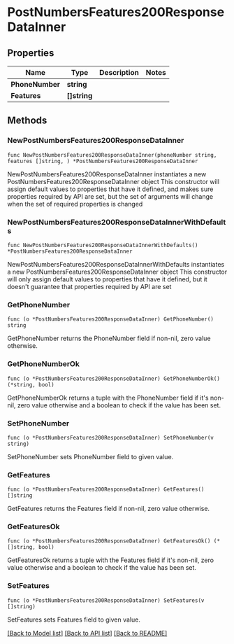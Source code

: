 # PostNumbersFeatures200ResponseDataInner

## Properties

Name | Type | Description | Notes
------------ | ------------- | ------------- | -------------
**PhoneNumber** | **string** |  | 
**Features** | **[]string** |  | 

## Methods

### NewPostNumbersFeatures200ResponseDataInner

`func NewPostNumbersFeatures200ResponseDataInner(phoneNumber string, features []string, ) *PostNumbersFeatures200ResponseDataInner`

NewPostNumbersFeatures200ResponseDataInner instantiates a new PostNumbersFeatures200ResponseDataInner object
This constructor will assign default values to properties that have it defined,
and makes sure properties required by API are set, but the set of arguments
will change when the set of required properties is changed

### NewPostNumbersFeatures200ResponseDataInnerWithDefaults

`func NewPostNumbersFeatures200ResponseDataInnerWithDefaults() *PostNumbersFeatures200ResponseDataInner`

NewPostNumbersFeatures200ResponseDataInnerWithDefaults instantiates a new PostNumbersFeatures200ResponseDataInner object
This constructor will only assign default values to properties that have it defined,
but it doesn't guarantee that properties required by API are set

### GetPhoneNumber

`func (o *PostNumbersFeatures200ResponseDataInner) GetPhoneNumber() string`

GetPhoneNumber returns the PhoneNumber field if non-nil, zero value otherwise.

### GetPhoneNumberOk

`func (o *PostNumbersFeatures200ResponseDataInner) GetPhoneNumberOk() (*string, bool)`

GetPhoneNumberOk returns a tuple with the PhoneNumber field if it's non-nil, zero value otherwise
and a boolean to check if the value has been set.

### SetPhoneNumber

`func (o *PostNumbersFeatures200ResponseDataInner) SetPhoneNumber(v string)`

SetPhoneNumber sets PhoneNumber field to given value.


### GetFeatures

`func (o *PostNumbersFeatures200ResponseDataInner) GetFeatures() []string`

GetFeatures returns the Features field if non-nil, zero value otherwise.

### GetFeaturesOk

`func (o *PostNumbersFeatures200ResponseDataInner) GetFeaturesOk() (*[]string, bool)`

GetFeaturesOk returns a tuple with the Features field if it's non-nil, zero value otherwise
and a boolean to check if the value has been set.

### SetFeatures

`func (o *PostNumbersFeatures200ResponseDataInner) SetFeatures(v []string)`

SetFeatures sets Features field to given value.



[[Back to Model list]](../README.md#documentation-for-models) [[Back to API list]](../README.md#documentation-for-api-endpoints) [[Back to README]](../README.md)


